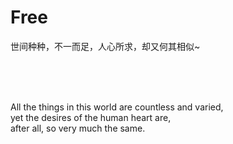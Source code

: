 # Free

世间种种，不一而足，人心所求，却又何其相似~

<br>
<br>
<br>

All the things in this world are countless and varied,<br>
yet the desires of the human heart are,<br>
after all, so very much the same.